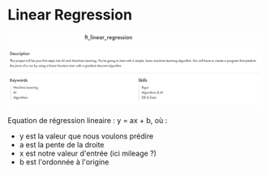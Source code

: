# Linear Regression

![banner](./Assets/ft_linear_regression.png)


Equation de régression lineaire : y = ax + b, où :
- y est la valeur que nous voulons prédire
- a est la pente de la droite
- x est notre valeur d'entrée (ici mileage ?)
- b est l'ordonnée à l'origine
